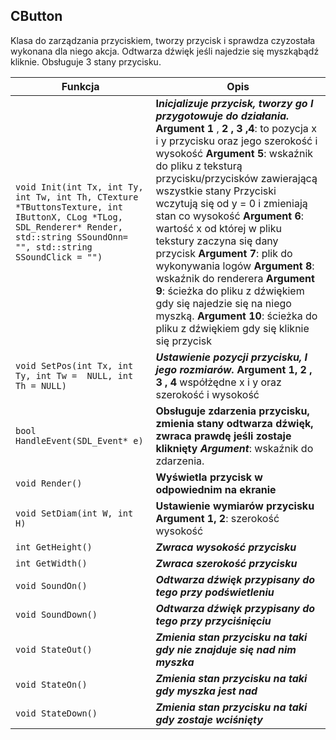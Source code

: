 ## **CButton**

Klasa do zarządzania przyciskiem, tworzy przycisk i sprawdza czyzostała wykonana dla niego akcja. Odtwarza dźwięk jeśli najedzie się myszkąbądź kliknie. Obsługuje 3 stany przycisku.

| Funkcja                                  | Opis                                     |
| ---------------------------------------- | ---------------------------------------- |
| `void Init(int Tx, int Ty, int Tw, int Th, CTexture *TButtonsTexture, int IButtonX, CLog *TLog, SDL_Renderer* Render,  std::string SSoundOnn= "", std::string SSoundClick = "") ` | **I*nicjalizuje  przycisk, tworzy go I przygotowuje do działania.*  Argument 1** , **2 ,  3 ,4**: to pozycja x i y przycisku oraz jego szerokość i wysokość  **Argument 5**:  wskaźnik do pliku z teksturą przycisku/przycisków zawierającą wszystkie stany  Przyciski  wczytują się od y = 0 i zmieniają stan co wysokość  **Argument 6**:  wartość x od której w pliku tekstury zaczyna się dany przycisk  **Argument 7**: plik  do wykonywania logów  **Argument 8**:  wskaźnik do renderera   **Argument 9**:  ścieżka do pliku z dźwiękiem gdy się najedzie się na niego myszką.  **Argument 10**:  ścieżka do pliku z dźwiękiem gdy się kliknie się przycisk |
| `void SetPos(int Tx, int Ty, int Tw =  NULL, int Th = NULL)` | ***Ustawienie  pozycji przycisku, I jego rozmiarów.*  Argument 1, 2 , 3  , 4** współżędne x i y oraz szerokość i wysokość |
| `bool HandleEvent(SDL_Event* e)`         | **Obsługuje  zdarzenia przycisku, zmienia stany odtwarza dźwięk, zwraca prawdę jeśli zostaje  kliknięty  *Argument***:  wskaźnik do zdarzenia. |
| `void Render()`                          | **Wyświetla  przycisk w odpowiednim na ekranie** |
| `void SetDiam(int W, int H)`             | **Ustawienie  wymiarów przycisku  Argument 1, 2**:  szerokość wysokość |
| `int GetHeight()`                        | ***Zwraca wysokość  przycisku***         |
| `int GetWidth()`                         | ***Zwraca szerokość  przycisku***        |
| `void SoundOn()`                         | ***Odtwarza dźwięk  przypisany do tego przy podświetleniu*** |
| `void SoundDown()`                       | ***Odtwarza dźwięk  przypisany do tego przy przyciśnięciu*** |
| `void StateOut()`                        | ***Zmienia stan  przycisku na taki gdy nie znajduje się nad nim myszka*** |
| `void StateOn()`                         | ***Zmienia stan  przycisku na taki gdy myszka jest nad*** |
| `void StateDown()`                       | ***Zmienia stan  przycisku na taki gdy zostaje wciśnięty*** |
